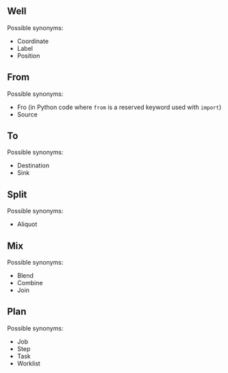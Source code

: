 ## Well
Possible synonyms:
* Coordinate
* Label
* Position

## From
Possible synonyms:
* Fro (in Python code where `from` is a reserved keyword used with `import`)
* Source

## To
Possible synonyms:
* Destination
* Sink

## Split
Possible synonyms:
* Aliquot

## Mix
Possible synonyms:
* Blend
* Combine
* Join

## Plan
Possible synonyms:
* Job
* Step
* Task
* Worklist

